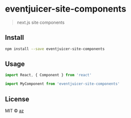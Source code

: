 # eventjuicer-site-components

> next.js site components

## Install

```bash
npm install --save eventjuicer-site-components
```

## Usage

```jsx
import React, { Component } from 'react'

import MyComponent from 'eventjuicer-site-components'

```

## License

MIT © [az](https://github.com/az)
